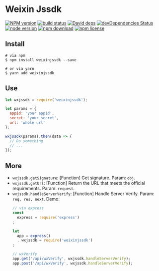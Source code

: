 # Weixin Jssdk

[![NPM version][npm-image]][npm-url]
[![build status][travis-image]][travis-url]
[![David deps][david-image]][david-url]
[![devDependencies Status][david-dev-image]][david-dev-url]
[![node version][node-image]][node-url]
[![npm download][download-image]][download-url]
[![npm license][license-image]][download-url]

[npm-image]: https://img.shields.io/npm/v/weixinjssdk.svg?style=flat-square
[npm-url]: https://npmjs.org/package/weixinjssdk
[travis-image]: https://img.shields.io/travis/cycdpo/weixinjssdk.svg?style=flat-square
[travis-url]: https://travis-ci.org/cycdpo/weixinjssdk
[david-image]: https://img.shields.io/david/cycdpo/weixinjssdk.svg?style=flat-square
[david-url]: https://david-dm.org/cycdpo/weixinjssdk
[david-dev-image]: https://david-dm.org/cycdpo/weixinjssdk/dev-status.svg?style=flat-square
[david-dev-url]: https://david-dm.org/cycdpo/weixinjssdk?type=dev
[node-image]: https://img.shields.io/badge/node.js-%3E=_6.0-green.svg?style=flat-square
[node-url]: http://nodejs.org/download/
[download-image]: https://img.shields.io/npm/dm/weixinjssdk.svg?style=flat-square
[download-url]: https://npmjs.org/package/weixinjssdk
[license-image]: https://img.shields.io/npm/l/weixinjssdk.svg?style=flat-square

## Install
```shell
# via npm
$ npm install weixinjssdk --save

# or via yarn
$ yarn add weixinjssdk
```

## Use
```javascript
let wxjssdk = require('weixinjssdk');

let params = {
  appid: 'your appid',
  secret: 'your secret',
  url: 'whole url'
};

wxjssdk(params).then(data => {
  // Do something
  // ...
});
```

## More
* `wxjssdk.getSignature`: [Function] Get signature. Param: `obj`.
* `wxjssdk.getUrl`: [Function] Return the URL that meets the official requirements. Param: `request`.
* `wxjssdk.handleServerVerify`: [Function] Handle Server Verify. Param: `req, res, next`. Demo:
  ```javascript
  // via express
  const
    express = require('express')
  ;

  let
    app = express()
    , wxjssdk = require('weixinjssdk')
  ;

  // wxVerify
  app.get('/api/wxVerify', wxjssdk.handleServerVerify);
  app.post('/api/wxVerify', wxjssdk.handleServerVerify);
  ```
